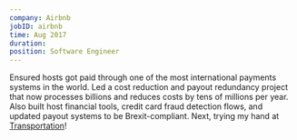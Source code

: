 ```yaml
---
company: Airbnb
jobID: airbnb
time: Aug 2017
duration:
position: Software Engineer
---
```

Ensured hosts got paid through one of the most international payments systems in the world. Led a cost reduction and payout redundancy project that now processes billions and reduces costs by tens of millions per year. Also built host financial tools, credit card fraud detection flows, and updated payout systems to be Brexit-compliant. Next, trying my hand at [Transportation](https://news.airbnb.com/fred-reid-joins-airbnb-as-global-head-of-transportation/)!